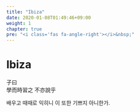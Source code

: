 ```yaml
---
title: "Ibiza"
date: 2020-01-08T01:49:46+09:00
weight: 1
chapter: true
pre: "<i class='fas fa-angle-right'></i>&nbsp;"
---
```



# Ibiza

子曰  
學而時習之 不亦說乎

배우고 때때로 익히니 이 또한 기쁘지 아니한가.